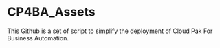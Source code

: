 # CP4BA_Assets
This Github is a set of script to simplify the deployment of Cloud Pak For Business Automation.
